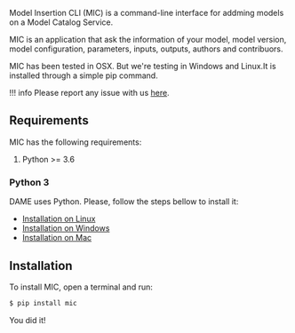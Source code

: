 Model Insertion CLI (MIC) is a command-line interface for addming  models on a Model Catalog Service.

MIC is an application that ask the information of your model, model version, model configuration, parameters, inputs, outputs, authors and contribuors.

MIC has been tested in OSX. But we're testing in Windows and Linux.It is installed through a simple pip command.

!!! info
    Please report any issue with us [here](https://github.com/mintproject/mic/issues/new/choose).

## Requirements

MIC has the following requirements:

1. Python >= 3.6


### Python 3

DAME uses Python. Please, follow the steps bellow to install it:

- [Installation on Linux](https://realpython.com/installing-python/#linux)
- [Installation on Windows](https://realpython.com/installing-python/#windows)
- [Installation on Mac](https://realpython.com/installing-python/#macos-mac-os-x)

## Installation

To install MIC, open a terminal and run:

```bash
$ pip install mic
```

You did it!
